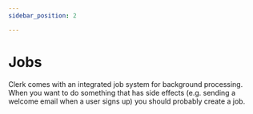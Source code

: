 ```yaml
---
sidebar_position: 2

---
```

# Jobs

Clerk comes with an integrated job system for background processing. When you want to do something that
has side effects (e.g. sending a welcome email when a user signs up) you should probably create a job.

